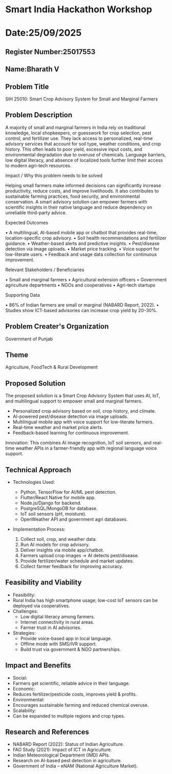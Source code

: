 # Smart India Hackathon Workshop
# Date:25/09/2025
## Register Number:25017553
## Name:Bharath V
## Problem Title
SIH 25010: Smart Crop Advisory System for Small and Marginal Farmers
## Problem Description
A majority of small and marginal farmers in India rely on traditional knowledge, local shopkeepers, or guesswork for crop selection, pest control, and fertilizer use. They lack access to personalized, real-time advisory services that account for soil type, weather conditions, and crop history. This often leads to poor yield, excessive input costs, and environmental degradation due to overuse of chemicals. Language barriers, low digital literacy, and absence of localized tools further limit their access to modern agri-tech resources.

Impact / Why this problem needs to be solved

Helping small farmers make informed decisions can significantly increase productivity, reduce costs, and improve livelihoods. It also contributes to sustainable farming practices, food security, and environmental conservation. A smart advisory solution can empower farmers with scientific insights in their native language and reduce dependency on unreliable third-party advice.

Expected Outcomes

• A multilingual, AI-based mobile app or chatbot that provides real-time, location-specific crop advisory.
• Soil health recommendations and fertilizer guidance.
• Weather-based alerts and predictive insights.
• Pest/disease detection via image uploads.
• Market price tracking.
• Voice support for low-literate users.
• Feedback and usage data collection for continuous improvement.

Relevant Stakeholders / Beneficiaries

• Small and marginal farmers
• Agricultural extension officers
• Government agriculture departments
• NGOs and cooperatives
• Agri-tech startups

Supporting Data

• 86% of Indian farmers are small or marginal (NABARD Report, 2022).
• Studies show ICT-based advisories can increase crop yield by 20–30%.

## Problem Creater's Organization
Government of Punjab

## Theme
Agriculture, FoodTech & Rural Development

## Proposed Solution
The proposed solution is a Smart Crop Advisory System that uses AI, IoT, and multilingual support to empower small and marginal farmers.

- Personalized crop advisory based on soil, crop history, and climate.
- AI-powered pest/disease detection via image uploads.
- Multilingual mobile app with voice support for low-literate farmers.
- Real-time weather and market price alerts.
- Feedback-based learning for continuous improvement.

Innovation: 
This combines AI image recognition, IoT soil sensors, and real-time weather APIs in a farmer-friendly app with regional language voice support.


## Technical Approach
- Technologies Used:
  - Python, TensorFlow for AI/ML pest detection.
  - Flutter/React Native for mobile app.
  - Node.js/Django for backend.
  - PostgreSQL/MongoDB for database.
  - IoT soil sensors (pH, moisture).
  - OpenWeather API and government agri databases.

- Implementation Process:
  1. Collect soil, crop, and weather data.
  2. Run AI models for crop advisory.
  3. Deliver insights via mobile app/chatbot.
  4. Farmers upload crop images → AI detects pest/disease.
  5. Provide fertilizer/water schedule and market updates.
  6. Collect farmer feedback for improving accuracy.


## Feasibility and Viability
- Feasibility:
- Rural India has high smartphone usage; low-cost IoT sensors can be deployed via cooperatives.
- Challenges:
  - Low digital literacy among farmers.
  - Internet connectivity in rural areas.
  - Farmer trust in AI advisories.
- Strategies:
  - Provide voice-based app in local language.
  - Offline mode with SMS/IVR support.
  - Build trust via government & NGO partnerships.

## Impact and Benefits
- Social:
-  Farmers get scientific, reliable advice in their language.  
- Economic:
- Reduces fertilizer/pesticide costs, improves yield & profits.  
- Environmental:
- Encourages sustainable farming and reduced chemical overuse.  
- Scalability:
-  Can be expanded to multiple regions and crop types.  

## Research and References

- NABARD Report (2022): Status of Indian Agriculture.  
- FAO Study (2021): Impact of ICT in Agriculture.  
- Indian Meteorological Department (IMD) APIs.  
- Research on AI-based pest detection in agriculture.  
- Government of India – eNAM (National Agriculture Market).  
